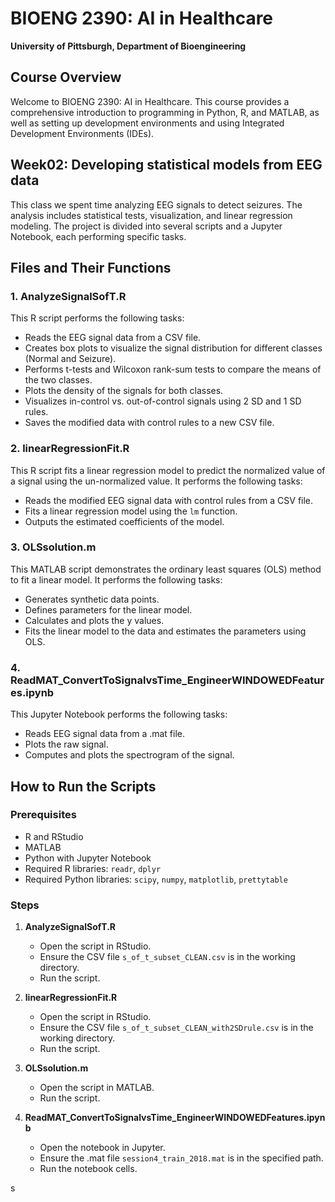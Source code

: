 # BIOENG 2390: AI in Healthcare

**University of Pittsburgh, Department of Bioengineering**

## Course Overview
Welcome to BIOENG 2390: AI in Healthcare. This course provides a comprehensive introduction to programming in Python, R, and MATLAB, as well as setting up development environments and using Integrated Development Environments (IDEs).


## Week02: Developing statistical models from EEG data
This class we spent time analyzing EEG signals to detect seizures. The analysis includes statistical tests, visualization, and linear regression modeling. The project is divided into several scripts and a Jupyter Notebook, each performing specific tasks.

## Files and Their Functions

### 1. AnalyzeSignalSofT.R

This R script performs the following tasks:
- Reads the EEG signal data from a CSV file.
- Creates box plots to visualize the signal distribution for different classes (Normal and Seizure).
- Performs t-tests and Wilcoxon rank-sum tests to compare the means of the two classes.
- Plots the density of the signals for both classes.
- Visualizes in-control vs. out-of-control signals using 2 SD and 1 SD rules.
- Saves the modified data with control rules to a new CSV file.

### 2. linearRegressionFit.R

This R script fits a linear regression model to predict the normalized value of a signal using the un-normalized value. It performs the following tasks:
- Reads the modified EEG signal data with control rules from a CSV file.
- Fits a linear regression model using the `lm` function.
- Outputs the estimated coefficients of the model.

### 3. OLSsolution.m

This MATLAB script demonstrates the ordinary least squares (OLS) method to fit a linear model. It performs the following tasks:
- Generates synthetic data points.
- Defines parameters for the linear model.
- Calculates and plots the y values.
- Fits the linear model to the data and estimates the parameters using OLS.

### 4. ReadMAT_ConvertToSignalvsTime_EngineerWINDOWEDFeatures.ipynb

This Jupyter Notebook performs the following tasks:
- Reads EEG signal data from a .mat file.
- Plots the raw signal.
- Computes and plots the spectrogram of the signal.

## How to Run the Scripts

### Prerequisites

- R and RStudio
- MATLAB
- Python with Jupyter Notebook
- Required R libraries: `readr`, `dplyr`
- Required Python libraries: `scipy`, `numpy`, `matplotlib`, `prettytable`

### Steps

1. **AnalyzeSignalSofT.R**
   - Open the script in RStudio.
   - Ensure the CSV file `s_of_t_subset_CLEAN.csv` is in the working directory.
   - Run the script.

2. **linearRegressionFit.R**
   - Open the script in RStudio.
   - Ensure the CSV file `s_of_t_subset_CLEAN_with2SDrule.csv` is in the working directory.
   - Run the script.

3. **OLSsolution.m**
   - Open the script in MATLAB.
   - Run the script.

4. **ReadMAT_ConvertToSignalvsTime_EngineerWINDOWEDFeatures.ipynb**
   - Open the notebook in Jupyter.
   - Ensure the .mat file `session4_train_2018.mat` is in the specified path.
   - Run the notebook cells.

s